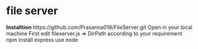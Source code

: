 <h1>file server</h1>
<b>Installtion</b>
<span> https://github.com/Prasanna018/FileServer.git</span>
<span>Open in your local machine</span>
<span>First edit fileserver.js => DirPath according to your requirement</span>
<span>npm install express</span>
<span>use node <filename.js> </span>

